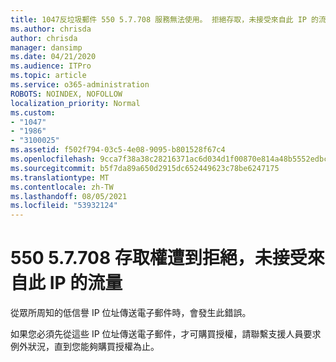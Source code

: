 ```yaml
---
title: 1047反垃圾郵件 550 5.7.708 服務無法使用。 拒絕存取，未接受來自此 IP 的流量
ms.author: chrisda
author: chrisda
manager: dansimp
ms.date: 04/21/2020
ms.audience: ITPro
ms.topic: article
ms.service: o365-administration
ROBOTS: NOINDEX, NOFOLLOW
localization_priority: Normal
ms.custom:
- "1047"
- "1986"
- "3100025"
ms.assetid: f502f794-03c5-4e08-9095-b801528f67c4
ms.openlocfilehash: 9cca7f38a38c28216371ac6d034d1f00870e814a48b5552edbc58f4faf871ac6
ms.sourcegitcommit: b5f7da89a650d2915dc652449623c78be6247175
ms.translationtype: MT
ms.contentlocale: zh-TW
ms.lasthandoff: 08/05/2021
ms.locfileid: "53932124"
---
```

# <a name="550-57708-access-denied-traffic-not-accepted-from-this-ip"></a>550 5.7.708 存取權遭到拒絕，未接受來自此 IP 的流量

從眾所周知的低信譽 IP 位址傳送電子郵件時，會發生此錯誤。

如果您必須先從這些 IP 位址傳送電子郵件，才可購買授權，請聯繫支援人員要求例外狀況，直到您能夠購買授權為止。
